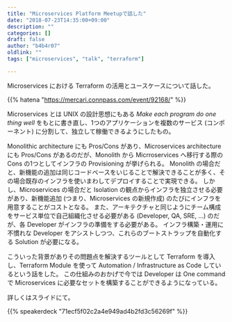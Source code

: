 ```yaml
---
title: "Microservices Platform Meetupで話した"
date: "2018-07-23T14:35:00+09:00"
description: ""
categories: []
draft: false
author: "b4b4r07"
oldlink: ""
tags: ["microservices", "talk", "terraform"]

---
```


<!--
<img src="https://www.terraform.io/assets/images/logo-text-8c3ba8a6.svg">
-->

Microservices における Terraform の活用とユースケースについて話した。

{{% hatena "https://mercari.connpass.com/event/92168/" %}}

Microservices とは UNIX の設計思想にもある *Make each program do one thing well* をもとに書き直し、1つのアプリケーションを複数のサービス (コンポーネント) に分割して、独立して稼働できるようにしたもの。

Monolithic architecture にも Pros/Cons があり、Microservices architecture にも Pros/Cons があるのだが、Monolith から Micrroservices へ移行する際の Cons の1つとしてインフラの Provisioning が挙げられる。
Monolith の場合だと、新機能の追加は同じコードベースをいじることで解決できることが多く、その場合既存のインフラを使いまわしてデプロイすることで実現できる。
しかし、Microservices の場合だと Isolation の観点からインフラを独立させる必要があり、新機能追加 (つまり、Microservices の新規作成) のたびにインフラを用意することがコストとなる。
また、アーキテクチャと同じようにチーム構成をサービス単位で自己組織化させる必要がある (Developer, QA, SRE, ...) のだが、各 Developer がインフラの準備をする必要がある。
インフラ構築・運用に不慣れな Developer をアシストしつつ、これらのブートストラップを自動化する Solution が必要になる。

こういった背景がありその問題点を解決するツールとして Terraform を導入し、Terraform Module を使って Automation / Infrastructure as Code しているという話をした。
この仕組みのおかげで今では Developer は One command で Microservices に必要なセットを構築することができるようになっている。

詳しくはスライドにて。

{{% speakerdeck "71ecf5f02c2a4e949ad4b2fd3c56269f" %}}
